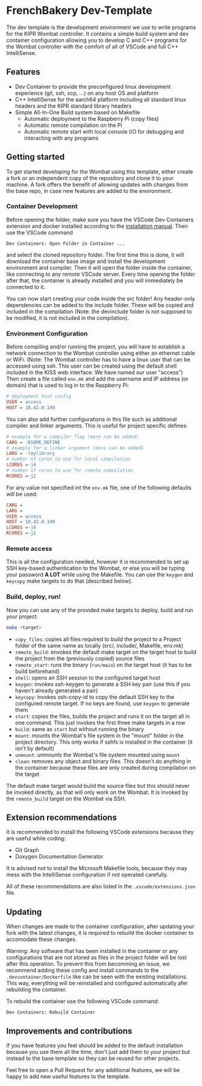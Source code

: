 # FrenchBakery Dev-Template

The dev template is the development environment we use to write programs for the KIPR Wombat controller. It contains a simple build system and dev container configuration allowing you to develop C and C++ programs for the Wombat controller with the comfort of all of VSCode and full C++ IntelliSense.

## Features

 - Dev Container to provide the preconfigured linux development experience (git, ssh, scp, ...) on any host OS and platform
 - C++ IntelliSense for the aarch64 platform including all standard linux headers and the KIPR standard library headers
 - Simple All-In-One Build system based on Makefile
   - Automatic deployment to the Raspberry Pi (copy files)
   - Automatic remote compilation on the Pi
   - Automatic remote start with local console I/O for debugging and interacting with any programs


## Getting started

To get started developing for the Wombat using this template, either create a fork or an independent copy of the repository and clone it to your machine. A fork offers the benefit of allowing updates with changes from the base repo, in case new features are added to the environment.

### Container Development

Before opening the folder, make sure you have the VSCode Dev Containers extension and docker installed according to the [installation manual](https://code.visualstudio.com/docs/devcontainers/containers). Then use the VSCode command 

```Dev Containers: Open Folder in Container ...```

and select the cloned repository folder. The first time this is done, it will download the container base image and install the development environment and compiler. Then it will open the folder inside the container, like connecting to any remote VSCode server. Every time opening the folder after that, the container is already installed and you will immediately be connected to it.

You can now start creating your code inside the src folder! Any header-only dependencies can be added to the include folder. These will be copied and included in the compilation (Note: the devinclude folder is not supposed to be modified, it is not included in the compilation).

### Environment Configuration

Before compiling and/or running the project, you will have to establish a network connection to the Wombat controller using either an ethernet cable or WiFi. (Note: The Wombat controller has to have a linux user that can be accessed using ssh. This user can be created using the default shell included in the KISS web interface. We have named our user "access") Then create a file called ```env.mk``` and add the username and IP address (or domain) that is used to log in to the Raspberry Pi:

```ini
# deployment host config
USER = access
HOST = 10.42.0.149
```

You can also add further configurations in this file such as additional compiler and linker arguments. This is useful for project specific defines:

```ini
# example for a compiler flag (more can be added)
CARG = -DSOME_DEFINE
# example for a linker argument (more can be added)
LARG = -lmylibrary
# number of cores to use for local compilation
LCORES =-j4
# number of cores to use for remote compilation
RCORES =-j2
```

For any value not specified int the ```env.mk``` file, one of the following defaults will be used:

```ini
CARG = 
LARG = 
USER = access
HOST = 10.42.0.149
LCORES =-j4
RCORES =-j2
```

### Remote access

This is all the configuration needed, however it is recommended to set up SSH key-based authentication to the Wombat, or else you will be typing your password **A LOT** while using the Makefile. You can use the ```keygen``` and ```keycopy``` make targets to do that (described below).

### Build, deploy, run!

Now you can use any of the provided make targets to deploy, build and run your project:

```bash
make <target>
```

 - ```copy_files```: copies all files required to build the project to a Project folder of the same name as locally (src/, include/, Makefile, env.mk)
 - ```remote_build```: envokes the default make target on the target host to build the project from the (previously copied) source files
 - ```remote_start```: runs the binary (```run/main```) on the target host (it has to be build beforehand)
 - ```shell```: opens an SSH session to the configured target host
 - ```keygen```: invokes ssh-keygen to generate a SSH key pair (use this if you haven't already generated a pair)
 - ```keycopy```: invokes ssh-copy-id to copy the default SSH key to the configured remote target. If no keys are found, use ```keygen``` to generate them
 - ```start```: copies the files, builds the project and runs it on the target all in one command. This just invokes the first three make targets in a row
 - ```build```: same as ```start``` but without running the binary
 - ```mount```: mounts the Wombat's file system in the "mount" folder in the project directory. This only works if sshfs is installed in the container (it isn't by default)
 - ```unmount```: unmounts the Wombat's file system mounted using ```mount```
 - ```clean```: removes any object and binary files. This doesn't do anything in the container because these files are only created during compilation on the target

The default make target would build the source files but this should never be invoked directly, as that will only work on the Wombat. It is invoked by the ```remote_build``` target on the Wombat via SSH.


## Extension recommendations

It is recommended to install the following VSCode extensions because they are useful while coding:

 - Git Graph
 - Doxygen Documentation Generator

It is advised not to install the Microsoft Makefile tools, because they may mess with the IntelliSense configuration if not operated carefully.

All of these recommendations are also listed in the ```.vscode/extensions.json``` file.


## Updating

When changes are made to the container configuration, after updating your fork with the latest changes, it is required to rebuild the docker container to accomodate these changes.

Warning: Any software that has been installed in the container or any configurations that are not stored as files in the project folder will be lost after this operation. To prevent this from becomming an issue, we recommend adding these config and install commands to the ```.devcontainer/Dockerfile``` like can be seen with the existing installations. This way, everything will be reinstalled and configured automatically afer rebuilding the container.

To rebuild the container use the following VSCode command:

```Dev Containers: Rebuild Container```


## Improvements and contributions

If you have features you feel should be added to the default installation because you use them all the time, don't just add them to your project but instead to the base template so they can be reused for other projects. 

Feel free to open a Pull Request for any additional features, we will be happy to add new useful features to the template.
